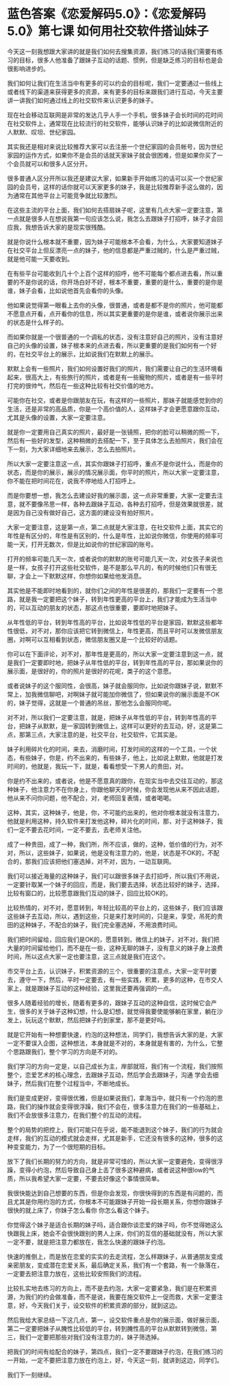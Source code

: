 # 蓝色答案《恋爱解码5.0》：《恋爱解码5.0》第七课 如何用社交软件搭讪妹子

今天这一刻我想跟大家讲的就是我们如何去搜集资源，我们练习的话我们需要有练习的目标，很多人他准备了跟妹子互动的话题、惯例，但是缺乏练习的目标也是会很影响进步的。

我们如何让我们在生活当中有更多的可以约会的目标呢，我们一定要通过一些线上或者线下的渠道来获得更多的资源，来有更多的目标来跟我们进行互动，今天主要讲一讲我们如何通过线上的社交软件来认识更多的妹子。

现在社会移动互联网是非常的发达几乎人手一个手机，很多妹子会长时间的花时间在社交软件上，通常现在比较流行的社交软件，能够认识妹子的比如说微信附近的人默默、叹坦、世纪家园。

其实我还是相对来说比较推荐大家可以去注册一个世纪家园的会员帐号，因为世纪家园的运作方式，如果你不是会员的话就天家妹子就会很困难，但是如果你买了一个会员就可以和很多人区分开。

很多普通人区分开所以我还是建议大家，如果新手开始练习的话可以买一个世纪家园的会员号，这样的话你就可以天家更多的妹子，我是比较推荐新手这么做的，因为通常在其他平台上可能竞争就比较激烈。

在这些主流的平台上面，我们如何去搭扇妹子呢，这里有几点大家一定要注意，第一点就是很多人在想说我第一句应该怎么说，我怎么去跟妹子打招呼，妹子才会回应我，我想告诉大家的是现实很残酷。

就是你说什么根本就不重要，因为妹子可能根本不会看，为什么，大家要知道妹子在社交平台上但反漂亮一点的妹子，他的信息都是严重过贼的，什么是严重过贼，就是他可能一天要收到。

在有些平台可能收到几十个上百个这样的招呼，他不可能每个都点进去看，所以重要的不是你说的话，你开场白好不好，根本不重要，重要的是什么，重要的是你是谁，妹子会看，比如说他首先会看你的头像。

他如果说觉得第一眼看上去你的头像，很普通，或者是都不是你的照片，他可能都不愿意点开看，点开看你的信息，所以其实更重要的是你是谁，或者说你展示出来的状态是什么样子的。

而如果你就是一个很普通的一个调私的状态，没有注意好自己的照片，没有注意好自己的头像的设置，妹子根本来的点进去看，所以更重要的是我们如何有一个好的，在社交平台上的展示，比如说我们在默默上的展示。

默默上会有一些照片，我们如何设置好我们的照片，我们需要让自己的生活环境看起来，很高大上，有些旅行的照片，或者是有一些寵物的照片，或者是有一些平时打完的很帅气，然后在一些这种比较有社交价值的地方。

可能你在社交，或者是你跟朋友在玩，有这样的一些照片，那妹子就能感觉到你的生活，还是非常的高品质，你是一个高价值的人，这样妹子才会更愿意跟你互动，尤其是头像的设置，大家一定要注意。

就是你一定要用自己真实的照片，最好是一张镜照，把你的脸可以稍微的照一下，然后有一些好的发型，这种稍微的去搭配一下，至于具体怎么去拍照片，我们会在下一刻，为大家详细地来去展示，怎么去拍照片。

所以大家一定要注意这一点，其实你跟妹子打招呼，重点不是你说什么，而是你的状态，而是你的展示，展示的情况展示面，你平时的照片，所以大家一定要注意，你不能在把时间花在，说我不停地给人打招呼上。

而是你要想一想，我怎么去建设好我的展示面，这一点非常重要，大家一定要去注意，就不要像吊思一样，各种去跟妹子互动，各种去打招呼，但是效果就很差，就是因为自己没有做好自己，这方面的建设没有拍好照片。

大家一定要注意，这是第一点，第二点就是大家注意，在社交软件上面，其实它的年性是有区分的，年性是有区别的，什么是年性，比如说你微信，你使用的频率可能一天，打开无数次，但是比如说你的世纪家园的账号。

打开的频率可能几天一次，或者说你的默默的账号可能几天一次，对女孩子来说也是一样，女孩子打开这些社交软件，是不是那么平凡的，有的时候他们只有很无聊，才会上一下默默这样，你想你如果给他发消息。

其实他是不能即时地看到的，就你们之间的年性是很差的，那我们一定要有一个思路，就是我一定要把这个妹子，转到年性更高的平台上，我们才能成为生活当中的，可以互动的朋友的状态，那这点也很重要，要即时地把妹子。

从年性低的平台，转到年性高的平台，比如说年性低的平台是家园，默默这些都年性很低，对不对，那你应该把它转到微信上，年性更高，而且平时可以发微信朋友圈，对啊可以互相看到状态，微信朋友圈又是一个比较好的话题。

你可以在下面评论，对不对，那年性是更高的，所以大家一定要注意到这一点，就是我们一定要即时地，把妹子从年性低的平台，转到年性高的平台，那如果说你的展示面，是很好的，你的照片是很好的花呢，类子的这个意愿。

或者说妹子的这个服同性，会很高，妹子就会服同你，比如说你跟妹子说，默默不常上，加我微信聊吧，对啊妹子就可能加你微信了，但如果说你的展示面是不OK的，妹子觉得，这就是一个普通的吊丝，那他怎么会服同你呢。

对不对，所以我们一定要注意，就是，把妹子从年性低的平台，转到年性高的平台，把妹子从默默，是一家园转到微信上，这样可以更好的去互动，好，这是第二点，那第三点，大家注意的是，社交平台，社交软件，它其实是。

妹子利用碎片化的时间，来去，消磨时间，打发时间的这样的一个工具，一个状态，有些妹子，你是，约不出来的，有些妹子，他上，比如说上默默，他就是打发时间的，他就是，我玩一下，就是，看看想受一下男人的贵田，对。

你是约不出来的，或者说，他是不愿意真的跟你，在现实当中去交往互动的，那这种妹子，他注意力不在你身上，你跟他聊天的时候，你会发现他从来不因此话题，他从来不问你问题，他不配合，对，老师回复表情，或者喝喝。

这种，其实，这种妹子，他是，你，不可能约出来的，他对你根本就没有注意力，他就是利用这种，持久软件来打发他这种，碎片化的时间，那，对于这种妹子，我们一定不要去花时间，一定不要去，去老师关注他。

成了一种贵田，成了一种，我们所，所不应该，做的，这种，低价值的行为，对不对，所以，这些妹子，如果说，他是没有注意力的，他是，状态是不OK的，不配合的，那我们应该把他们塞选掉，对不对，因为，一动互联网。

我们可以接近海量的这种妹子，我们可以跟很多妹子去打招呼，所以我们不用说，一定要针取某一个妹子的回应，而是，我们要去选择，状态比较好的妹子，选择，比较有窗口的，比较愿意跟我们互动的妹子，回应比较OK的。

比较热情的，对不对，愿意转到，年轻比较高的平台上的，这些妹子，我们应该跟这些妹子去互动，所以，遇到这些，只是来打发时间的，只是来，享受，吊死的贵田的这种妹子，不配合的妹子，我们完全塞选掉，不用浪费时间。

我们把时间留给，回应我们是OK的，愿意转到，微信上的妹子，对不对，我们把大量的时间留给他们，而不是在一些，这种无聊的妹子，没有意义的妹子身上浪费时间，所以这点大家一定也要注意，这三点就是我们在这个。

市交平台上去，认识妹子，积累资源的三个，很重要的注意点，大家一定平时要去，遵守一下，然后，平时一定要去，有一些实践，积累，更多的这种，在市交人家上，就是跟妹子互动的这种经验，这里我还要再强调的一点。

很多人随着经验的增长，随着有更多的，跟妹子互动的这种自信，这时候它会产生，很多的关于妹子这种幻想，什么是幻想，就觉得我要使能够躺在家里，躺在沙发上，玩玩这个默默，然后把妹子约到家里，那不是更好吗。

就是它开始有一种想要快速，约泡的这种想法，同学们，我想告诉大家的是，大家一定不要误入企图，这种想法，本身就是不对的，本身就是有害的，为什么，它整个思路跟我们，整个学习的方向是不对的。

我们学习的方向一定是，以自己成长为主，岸部就班，我们有一个流程，我们按照整个，恋爱艺术的核心理念，去跟妹子互动，然后学会去跟妹子，沟通 学会去细 妹子，然后我们在整个过程当中，不断地成长。

我们是变成更好，变得很优雅，但是如果说我们，拿海当中，就只有一个约泡的思路，我们的操作就会变得很浮躁，我们不会在，很多注意力在我们的一些基础上，我们不会放很多注意力，在我们整个的互动的流程。

整个的局势的把控上，我们可能只在乎说，能不能退到这个妹子，我们的行为就会走样，我们的互动的模式就会走样，尤其是新手，它还没有很多的这种，很多的这种变变能力，为了一个很短期的目标。

放下了我们长期的努力的方向，就是非常可惜的，所以大家一定要避免，变得很浮躁，变得小约泡，然后导致自己身上击了很多这种避病，或者说这种很low的气质，所以我希望大家一定要，不要去好像这个事情很简单。

我很快能达到自己想要的东西，但是你会发现，你很快得到的东西是有问题的，而且尤其是你用约泡的方式，你根本不可能跟妹子开始一段长期关系，你想你跟妹子很快的就上床了，你妹子怎么看你 你怎么看这个妹子。

你觉得这个妹子是适合长期的妹子吗，适合跟你谈恋爱的妹子吗，你不觉得她这么快跟我上床，她会不会很快跟别的男人上床，你们的互信的基础就没有，所以大家一定不要，就是把注意力都放在，我怎么快速的跟妹子约泡。

快速的推倒上，而是放在恋爱的实实的去走流程，怎么样跟妹子，从普通朋友变成亲密朋友，变成潜在恋爱关系，最后确定关系，我们有一个套路，有一个脉落在，一定要去把注意力放在，这些比较安照我们的流程。

比较扎实地去练习的方向上，而不是去约泡，大家一定要紧急，我们是在积累资源，为我们的约会做准备，而不是说，我要在施交软件上一促而救，大家一定要注意，好，今天我们关于，设交软件的积累资源的部分，就到这边。

然后我给大家总结一下这几点，第一，设交软件重点是你的展示面，做好展示面，第二一定要把妹子从腌性比较低的平台，转到腌性高的平台从默默转到微信，第三，我们一定要把那些对我们没有注意力的，妹子筛选掉。

把我们的时间有给配合的妹子，第四点，我们一定不要跟妹子约泡，在我们练习的一开始，一定不要把注意力放在约泡上，好，今天这一刻，就讲到这边，同学们。

我们下一刻继续。